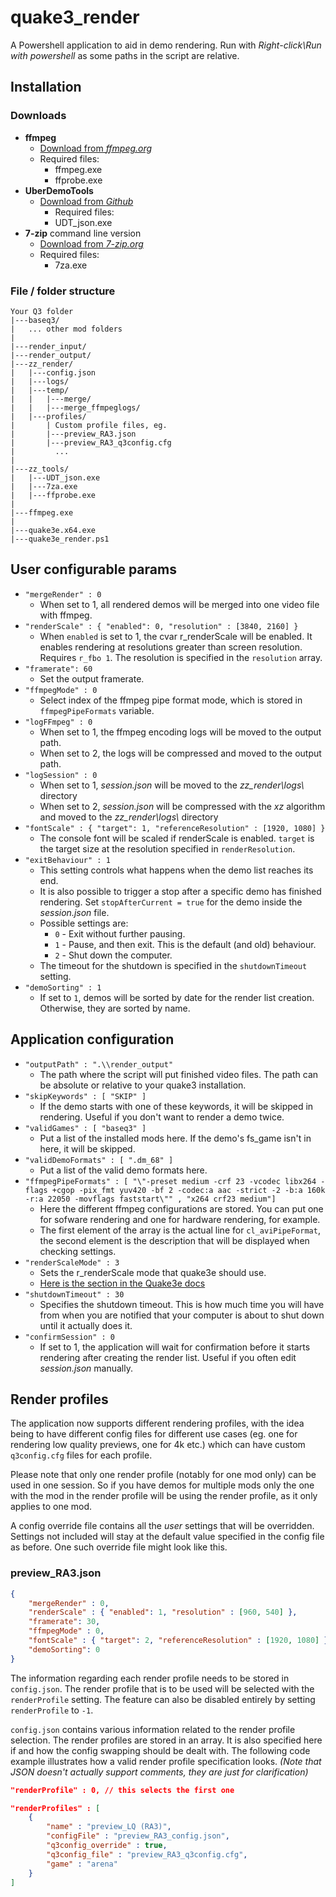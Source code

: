 # quake3_render

A Powershell application to aid in demo rendering. Run with *Right-click\Run with powershell* as some paths in the script are relative.

## Installation

### Downloads

- **ffmpeg**
  - [Download from *ffmpeg.org*](http://ffmpeg.org/download.html)
  - Required files:
    - ffmpeg.exe
    - ffprobe.exe
- **UberDemoTools**
  - [Download from *Github*](https://github.com/mightycow/uberdemotools)
    - Required files:
    - UDT_json.exe
- **7-zip** command line version
  - [Download from *7-zip.org*](https://7-zip.org/download.html)
  - Required files:
    - 7za.exe

### File / folder structure

```text
Your Q3 folder
|---baseq3/
|   ... other mod folders
|
|---render_input/
|---render_output/
|---zz_render/
|   |---config.json
|   |---logs/
|   |---temp/
|   |   |---merge/
|   |   |---merge_ffmpeglogs/
|   |---profiles/
|       | Custom profile files, eg.
|       |---preview_RA3.json
|       |---preview_RA3_q3config.cfg
|         ...
|
|---zz_tools/
|   |---UDT_json.exe
|   |---7za.exe
|   |---ffprobe.exe
|
|---ffmpeg.exe
|
|---quake3e.x64.exe
|---quake3e_render.ps1

```

## User configurable params

- `"mergeRender" : 0`
  - When set to 1, all rendered demos will be merged into one video file with ffmpeg.
- `"renderScale" : { "enabled": 0, "resolution" : [3840, 2160] }`
  - When `enabled` is set to 1, the cvar r_renderScale will be enabled. It enables rendering at resolutions greater than screen resolution. Requires `r_fbo 1`. The resolution is specified in the `resolution` array.
- `"framerate": 60`
  - Set the output framerate.
- `"ffmpegMode" : 0`
  - Select index of the ffmpeg pipe format mode, which is stored in `ffmpegPipeFormats` variable.
- `"logFFmpeg" : 0`
  - When set to 1, the ffmpeg encoding logs will be moved to the output path.
  - When set to 2, the logs will be compressed and moved to the output path.
- `"logSession" : 0`
  - When set to 1, *session.json* will be moved to the *zz_render\logs\\* directory
  - When set to 2, *session.json* will be compressed with the *xz* algorithm and moved to the *zz_render\logs\\* directory
- `"fontScale" : { "target": 1, "referenceResolution" : [1920, 1080] }`
  - The console font will be scaled if renderScale is enabled. `target` is the target size at the resolution specified in `renderResolution`.
- `"exitBehaviour" : 1`
  - This setting controls what happens when the demo list reaches its end.
  - It is also possible to trigger a stop after a specific demo has finished rendering. Set `stopAfterCurrent = true` for the demo inside the *session.json* file.
  - Possible settings are:
    - `0` - Exit without further pausing.
    - `1` - Pause, and then exit. This is the default (and old) behaviour.
    - `2` - Shut down the computer.
  - The timeout for the shutdown is specified in the `shutdownTimeout` setting.
- `"demoSorting" : 1`
  - If set to `1`, demos will be sorted by date for the render list creation. Otherwise, they are sorted by name.

## Application configuration

- `"outputPath" : ".\\render_output"`
  - The path where the script will put finished video files. The path can be absolute or relative to your quake3 installation.
- `"skipKeywords" : [ "SKIP" ]`
  - If the demo starts with one of these keywords, it will be skipped in rendering. Useful if you don't want to render a demo twice.
- `"validGames" : [ "baseq3" ]`
  - Put a list of the installed mods here. If the demo's fs_game isn't in here, it will be skipped.
- `"validDemoFormats" : [ ".dm_68" ]`
  - Put a list of the valid demo formats here.
- `"ffmpegPipeFormats" : [ "\"-preset medium -crf 23 -vcodec libx264 -flags +cgop -pix_fmt yuv420 -bf 2 -codec:a aac -strict -2 -b:a 160k -r:a 22050 -movflags faststart\"" , "x264 crf23 medium"]`
  - Here the different ffmpeg configurations are stored. You can put one for sofware rendering and one for hardware rendering, for example.
  - The first element of the array is the actual line for `cl_aviPipeFormat`, the second element is the description that will be displayed when checking settings.
- `"renderScaleMode" : 3`
  - Sets the r_renderScale mode that quake3e should use.
  - [Here is the section in the Quake3e docs](https://github.com/ec-/Quake3e/blob/master/docs/quake3e.htm#L218)
- `"shutdownTimeout" : 30`
  - Specifies the shutdown timeout. This is how much time you will have from when you are notified that your computer is about to shut down until it actually does it.
- `"confirmSession" : 0`
  - If set to 1, the application will wait for confirmation before it starts rendering after creating the render list. Useful if you often edit *session.json* manually.

## Render profiles

The application now supports different rendering profiles, with the idea being to have different config files for different use cases (eg. one for rendering low quality previews, one for 4k etc.) which can have custom `q3config.cfg` files for each profile.

Please note that only one render profile (notably for one mod only) can be used in one session. So if you have demos for multiple mods only the one with the mod in the render profile will be using the render profile, as it only applies to one mod.

A config override file contains all the *user* settings that will be overridden. Settings not included will stay at the default value specified in the config file as before. One such override file might look like this.

### preview_RA3.json

``` JSON
{
    "mergeRender" : 0,
    "renderScale" : { "enabled": 1, "resolution" : [960, 540] },
    "framerate": 30,
    "ffmpegMode" : 0,
    "fontScale" : { "target": 2, "referenceResolution" : [1920, 1080] },
    "demoSorting": 0
}
```

The information regarding each render profile needs to be stored in `config.json`. The render profile that is to be used will be selected with the `renderProfile` setting. The feature can also be disabled entirely by setting `renderProfile` to `-1`.

`config.json` contains various information related to the render profile selection. The render profiles are stored in an array. It is also specified here if and how the config swapping should be dealt with. The following code example illustrates how a valid render profile specification looks. *(Note that JSON doesn't actually support comments, they are just for clarification)*

``` JSON
"renderProfile" : 0, // this selects the first one

"renderProfiles" : [
    { 
        "name" : "preview_LQ (RA3)",
        "configFile" : "preview_RA3_config.json",
        "q3config_override" : true,
        "q3config_file" : "preview_RA3_q3config.cfg",
        "game" : "arena"
    }
]
```
